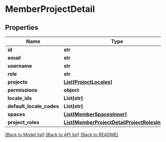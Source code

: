 # MemberProjectDetail

## Properties
Name | Type | Description | Notes
------------ | ------------- | ------------- | -------------
**id** | **str** |  | [optional] 
**email** | **str** |  | [optional] 
**username** | **str** |  | [optional] 
**role** | **str** |  | [optional] 
**projects** | [**List[ProjectLocales]**](ProjectLocales.md) |  | [optional] 
**permissions** | **object** |  | [optional] 
**locale_ids** | **List[str]** |  | [optional] 
**default_locale_codes** | **List[str]** |  | [optional] 
**spaces** | [**List[MemberSpacesInner]**](MemberSpacesInner.md) |  | [optional] 
**project_roles** | [**List[MemberProjectDetailProjectRolesInner]**](MemberProjectDetailProjectRolesInner.md) |  | [optional] 

[[Back to Model list]](../README.md#documentation-for-models) [[Back to API list]](../README.md#documentation-for-api-endpoints) [[Back to README]](../README.md)


